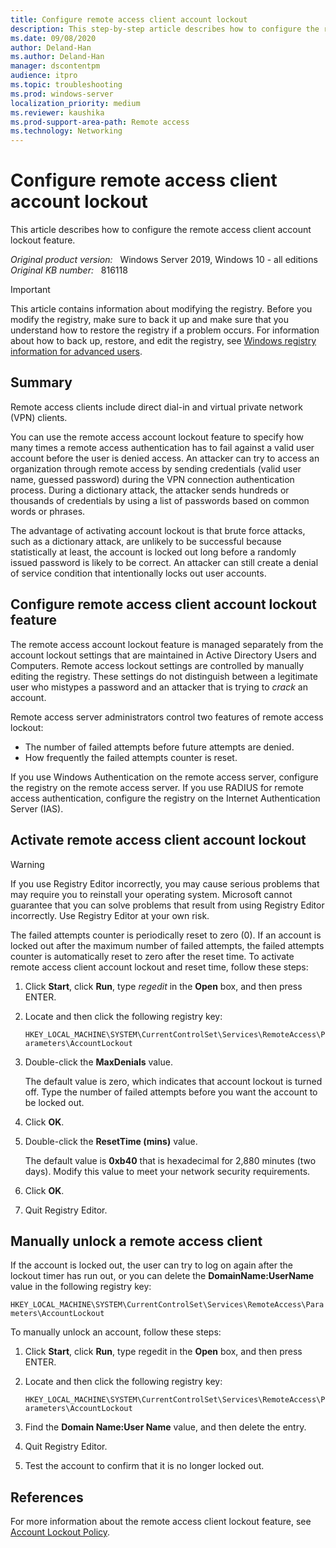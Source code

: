 ```yaml
---
title: Configure remote access client account lockout
description: This step-by-step article describes how to configure the remote access client account lockout feature.
ms.date: 09/08/2020
author: Deland-Han
ms.author: Deland-Han
manager: dscontentpm
audience: itpro
ms.topic: troubleshooting
ms.prod: windows-server
localization_priority: medium
ms.reviewer: kaushika
ms.prod-support-area-path: Remote access
ms.technology: Networking 
---
```

# Configure remote access client account lockout

This article describes how to configure the remote access client account lockout feature.

_Original product version:_ &nbsp; Windows Server 2019, Windows 10 - all editions  
_Original KB number:_ &nbsp; 816118

> [!IMPORTANT]
> This article contains information about modifying the registry. Before you modify the registry, make sure to back it up and make sure that you understand how to restore the registry if a problem occurs. For information about how to back up, restore, and edit the registry, see [Windows registry information for advanced users](https://support.microsoft.com/help/256986).

## Summary

Remote access clients include direct dial-in and virtual private network (VPN) clients.

You can use the remote access account lockout feature to specify how many times a remote access authentication has to fail against a valid user account before the user is denied access. An attacker can try to access an organization through remote access by sending credentials (valid user name, guessed password) during the VPN connection authentication process. During a dictionary attack, the attacker sends hundreds or thousands of credentials by using a list of passwords based on common words or phrases.

The advantage of activating account lockout is that brute force attacks, such as a dictionary attack, are unlikely to be successful because statistically at least, the account is locked out long before a randomly issued password is likely to be correct. An attacker can still create a denial of service condition that intentionally locks out user accounts.

## Configure remote access client account lockout feature

The remote access account lockout feature is managed separately from the account lockout settings that are maintained in Active Directory Users and Computers. Remote access lockout settings are controlled by manually editing the registry. These settings do not distinguish between a legitimate user who mistypes a password and an attacker that is trying to *crack* an account.

Remote access server administrators control two features of remote access lockout:

- The number of failed attempts before future attempts are denied.
- How frequently the failed attempts counter is reset.

If you use Windows Authentication on the remote access server, configure the registry on the remote access server. If you use RADIUS for remote access authentication, configure the registry on the Internet Authentication Server (IAS).

## Activate remote access client account lockout

> [!WARNING]
> If you use Registry Editor incorrectly, you may cause serious problems that may require you to reinstall your operating system. Microsoft cannot guarantee that you can solve problems that result from using Registry Editor incorrectly. Use Registry Editor at your own risk.

The failed attempts counter is periodically reset to zero (0). If an account is locked out after the maximum number of failed attempts, the failed attempts counter is automatically reset to zero after the reset time. To activate remote access client account lockout and reset time, follow these steps:

1. Click **Start**, click **Run**, type *regedit* in the **Open** box, and then press ENTER.

2. Locate and then click the following registry key:

    `HKEY_LOCAL_MACHINE\SYSTEM\CurrentControlSet\Services\RemoteAccess\Parameters\AccountLockout`

3. Double-click the **MaxDenials** value.

    The default value is zero, which indicates that account lockout is turned off. Type the number of failed attempts before you want the account to be locked out.

4. Click **OK**.
5. Double-click the **ResetTime (mins)** value.

    The default value is **0xb40** that is hexadecimal for 2,880 minutes (two days). Modify this value to meet your network security requirements.

6. Click **OK**.

7. Quit Registry Editor.

## Manually unlock a remote access client

If the account is locked out, the user can try to log on again after the lockout timer has run out, or you can delete the
 **DomainName:UserName** value in the following registry key:

`HKEY_LOCAL_MACHINE\SYSTEM\CurrentControlSet\Services\RemoteAccess\Parameters\AccountLockout`

To manually unlock an account, follow these steps:

1. Click **Start**, click **Run**, type regedit in the **Open** box, and then press ENTER.

2. Locate and then click the following registry key:

    `HKEY_LOCAL_MACHINE\SYSTEM\CurrentControlSet\Services\RemoteAccess\Parameters\AccountLockout`

3. Find the **Domain Name:User Name** value, and then delete the entry.

4. Quit Registry Editor.

5. Test the account to confirm that it is no longer locked out.

## References

For more information about the remote access client lockout feature, see [Account Lockout Policy](/windows/security/threat-protection/security-policy-settings/account-lockout-policy).
